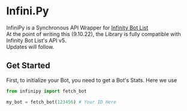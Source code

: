 # Infini.Py

InfiniPy is a Synchronous API Wrapper for [Infinity Bot List](https://infinitybots.gg)  
At the point of writing this (9.10.22), the Library is fully compatible with Infinity Bot List's API v5.  
Updates will follow.

## Get Started
First, to initialize your Bot, you need to get a Bot's Stats. Here we use
```py
from infinipy import fetch_bot

my_bot = fetch_bot(123456) # Your ID Here
```

